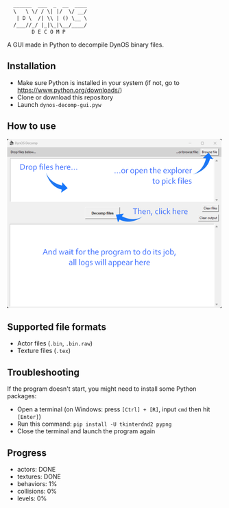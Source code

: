 ```
  ______  ___  _  __  ____
  \   \ \/ / \| |/  \/ __/
   | D \  /| \\ | () \__ \
  /___//_/ |_|\_|\__/____/
        D E C O M P
```

A GUI made in Python to decompile DynOS binary files.

## Installation

- Make sure Python is installed in your system (if not, go to https://www.python.org/downloads/)
- Clone or download this repository
- Launch `dynos-decomp-gui.pyw`

## How to use

<img src="howto.png" alt="drawing" width="500"/>

## Supported file formats

- Actor files (`.bin`, `.bin.raw`)
- Texture files (`.tex`)

## Troubleshooting

If the program doesn't start, you might need to install some Python packages:
- Open a terminal (on Windows: press `[Ctrl] + [R]`, input `cmd` then hit `[Enter]`)
- Run this command: `pip install -U tkinterdnd2 pypng`
- Close the terminal and launch the program again

## Progress

- actors: DONE
- textures: DONE
- behaviors: 1%
- collisions: 0%
- levels: 0%
